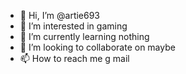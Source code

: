 - 👋 Hi, I’m @artie693
- 👀 I’m interested in gaming
- 🌱 I’m currently learning nothing
- 💞️ I’m looking to collaborate on maybe
- 📫 How to reach me g mail

<!---
artie693/artie693 is a ✨ special ✨ repository because its `README.md` (this file) appears on your GitHub profile.
You can click the Preview link to take a look at your changes.
--->
